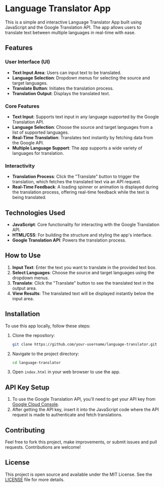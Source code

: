 # Language Translator App

This is a simple and interactive Language Translator App built using JavaScript and the Google Translation API. The app allows users to translate text between multiple languages in real-time with ease.

## Features

### User Interface (UI)
- **Text Input Area**: Users can input text to be translated.
- **Language Selection**: Dropdown menus for selecting the source and target languages.
- **Translate Button**: Initiates the translation process.
- **Translation Output**: Displays the translated text.

### Core Features
- **Text Input**: Supports text input in any language supported by the Google Translation API.
- **Language Selection**: Choose the source and target languages from a list of supported languages.
- **Real-Time Translation**: Translates text instantly by fetching data from the Google API.
- **Multiple Language Support**: The app supports a wide variety of languages for translation.

### Interactivity
- **Translation Process**: Click the "Translate" button to trigger the translation, which fetches the translated text via an API request.
- **Real-Time Feedback**: A loading spinner or animation is displayed during the translation process, offering real-time feedback while the text is being translated.

## Technologies Used
- **JavaScript**: Core functionality for interacting with the Google Translation API.
- **HTML/CSS**: For building the structure and styling the app's interface.
- **Google Translation API**: Powers the translation process.

## How to Use

1. **Input Text**: Enter the text you want to translate in the provided text box.
2. **Select Languages**: Choose the source and target languages using the dropdown menus.
3. **Translate**: Click the "Translate" button to see the translated text in the output area.
4. **View Results**: The translated text will be displayed instantly below the input area.

## Installation

To use this app locally, follow these steps:

1. Clone the repository:
    ```bash
    git clone https://github.com/your-username/language-translator.git
    ```
2. Navigate to the project directory:
    ```bash
    cd language-translator
    ```
3. Open `index.html` in your web browser to use the app.

## API Key Setup

1. To use the Google Translation API, you'll need to get your API key from [Google Cloud Console](https://console.cloud.google.com/).
2. After getting the API key, insert it into the JavaScript code where the API request is made to authenticate and fetch translations.

## Contributing

Feel free to fork this project, make improvements, or submit issues and pull requests. Contributions are welcome!

## License

This project is open source and available under the MIT License. See the [LICENSE](LICENSE) file for more details. 
